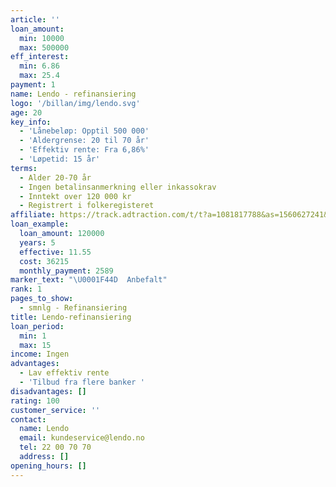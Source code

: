 ```yaml
---
article: ''
loan_amount:
  min: 10000
  max: 500000
eff_interest:
  min: 6.86
  max: 25.4
payment: 1
name: Lendo - refinansiering
logo: '/billan/img/lendo.svg'
age: 20
key_info:
  - 'Lånebeløp: Opptil 500 000'
  - 'Aldergrense: 20 til 70 år'
  - 'Effektiv rente: Fra 6,86%'
  - 'Løpetid: 15 år'
terms:
  - Alder 20-70 år
  - Ingen betalinsanmerkning eller inkassokrav
  - Inntekt over 120 000 kr
  - Registrert i folkeregisteret
affiliate: https://track.adtraction.com/t/t?a=1081817788&as=1560627241&t=2&tk=1
loan_example:
  loan_amount: 120000
  years: 5
  effective: 11.55
  cost: 36215
  monthly_payment: 2589
marker_text: "\U0001F44D  Anbefalt"
rank: 1
pages_to_show:
  - smnlg - Refinansiering
title: Lendo-refinansiering
loan_period:
  min: 1
  max: 15
income: Ingen
advantages:
  - Lav effektiv rente
  - 'Tilbud fra flere banker '
disadvantages: []
rating: 100
customer_service: ''
contact:
  name: Lendo
  email: kundeservice@lendo.no
  tel: 22 00 70 70
  address: []
opening_hours: []
---
```

